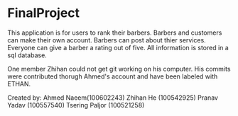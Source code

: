 # FinalProject
This application is for users to rank their barbers. Barbers and customers can make their own account. Barbers can post about
thier services. Everyone can give a barber a rating out of five. All information is stored in a sql database.

One member Zhihan could not get git working on his computer. His commits were contributed thorugh Ahmed's account and have
been labeled with ETHAN.

Created by:
Ahmed Naeem(100602243)
Zhihan He (100542925)
Pranav Yadav (100557540)
Tsering Paljor (100521258)
